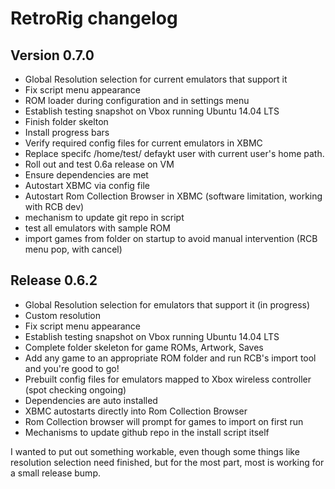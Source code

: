 RetroRig changelog
============================

Version 0.7.0
-------------

- Global Resolution selection for current emulators that support it  
- Fix script menu appearance  
- ROM loader during configuration and in settings menu  
- Establish testing snapshot on Vbox running Ubuntu 14.04 LTS  
- Finish folder skelton  
- Install progress bars  
- Verify required config files for current emulators in XBMC  
- Replace specifc /home/test/ defaykt user with current user's home path.  
- Roll out and test 0.6a release on VM  
- Ensure dependencies are met  
- Autostart XBMC via config file  
- Autostart Rom Collection Browser in XBMC (software limitation, working with RCB dev)  
- mechanism to update git repo in script  
- test all emulators with sample ROM  
- import games from folder on startup to avoid manual intervention (RCB menu pop, with cancel)  


Release 0.6.2
-------------

- Global Resolution selection for emulators that support it (in progress)
- Custom resolution
- Fix script menu appearance
- Establish testing snapshot on Vbox running Ubuntu 14.04 LTS
- Complete folder skeleton for game ROMs, Artwork, Saves
- Add any game to an appropriate ROM folder and run RCB's import tool and you're good to go!
- Prebuilt config files for emulators mapped to Xbox wireless controller (spot checking ongoing)
- Dependencies are auto installed
- XBMC autostarts directly into Rom Collection Browser
- Rom Collection browser will prompt for games to import on first run
- Mechanisms to update github repo in the install script itself

I wanted to put out something workable, even though some things like resolution selection need finished, but for the most part, most is working for a small release bump.
